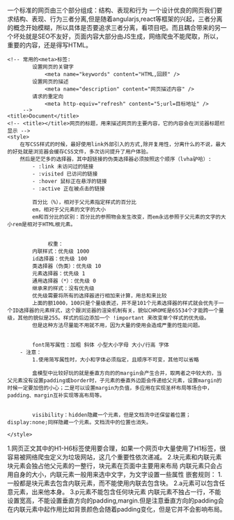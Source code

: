 一个标准的网页由三个部分组成：结构、表现和行为
一个设计优良的网页我们要求结构、表现、行为三者分离,但是随着angularjs,react等框架的兴起，三者分离的概念开始模糊，所以具体是否要追求三者分离，看项目吧。而且耦合带来的另一个坏处就是SEO不友好，页面内容大部分由JS生成，网络爬虫不能爬取，所以，重要的内容，还是得写HTML。

<!DOCTYPE html>
<!-- 文档声明：用来声明文档版本，如不写会导致IE进入怪异模式 -->
<!-- 怪异模式：标准模式与怪异模式最主要的区别在于盒模型的渲染。 在W3C标准中，如果设置一个元素的宽度和高度，指的是元素内容的宽度和高度，而在IE5.5及以下的浏览器及其他版本的Quirks模式下，IE的宽度和高度还包含了padding和border。其他的差别还有：1.可以设置行内元素的高宽;2.用margin:0auto设置水平居中在IE下会失效；3.quirk模式下设置图片的padding会失效等，其他不细表 -->



<html lang="en">
<head>
<!--head网页头信息，它是用来告诉浏览去如何解析网页，它里边的内容不会在页面中显示 -->
	<meta charset="UTF-8">
	<!-- <meta charset="utf-8"  />设置网页的编码，这个编码要和网页的保持的编码一致，网页出现乱码，多是编码问题 -->

	<!-- 常用的<meta>标签:
			设置网页的关键字
				<meta name="keywords" content="HTML,回顾" />
			设置网页的描述	
				<meta name="description" content="网页描述内容" />
			请求的重定向
				<meta http-equiv="refresh" content="5;url=目标地址" />
		 -->
	<title>Document</title>
	<!-- <title></title>网页的标题，用来描述网页的主要内容，它的内容会在浏览器标题栏显示 -->
	<style>
		在写CSS样式的时候，最好使用link外部引入的方式,除开复用性，分离什么的不说，最大的好处就是浏览器会缓存CSS文件，多次访问提升了用户体验。
		然后是茫茫多的选择器，其中超链接的伪类选择器必须按照这个顺序（lvha驴哈）:
			- :link 未访问过的链接
			- :visited 已访问的链接
			- :hover 鼠标正在悬浮的链接
			- :active 正在被点击的链接
			
			百分比（%），相对于父元素指定样式的百分比
			em，相对于父元素的文字的大小
			em和百分比的区别：百分比的参照物会发生改变，而em永远参照于父元素的文字的大小rem是相对于HTML根元素。
				

				 权重：
			内联样式：优先级 1000
			id选择器：优先级 100
			类选择器（伪类）：优先级 10
			元素选择器：优先级 1
			通用选择器（*）：优先级 0
			继承来的样式：没有优先级
			优先级需要将所有的选择器进行相加来计算，用总和来比较
			上面的额1000，100只是个量级表述，并不是101个元素选择器的样式就会优先于一个ID选择器的元素样式，这个跟浏览器的渲染机制有关，貌似CHROME是65534个才能跨一个量级，其他的貌似是255。样式的后边添加一个 !important 来改变单个样式的优先级。
			但是这种方法尽量能不用就不用，因为大量的使用会造成严重的性能问题。


			font简写属性：加粗 斜体 小型大小字母 大小/行高 字体
		- 注意：
			1.使用简写属性时，大小和字体必须指定，且顺序不可变，其他可以省略

			盒模型中比较好玩的就是垂直方向的的margin会产生合并，取两者之中较大的，当父元素没有设置padding或border时，子元素的垂直外边距会传递给父元素，设置margin的时候一定要加倍的小心；二是可以设置margin为负值，多应用在实现圣杯布局等场合中，padding、margin互补实现等高布局等。


			visibility：hidden隐藏一个元素，但是文档流中还保留着位置；display:none;同样隐藏一个元素。文档流中的位置也消失。

	</style>
</head>
<body>
	1.网页正文其中的H1-H6标签使用要合理，如果一个网页中大量使用了H1标签，很容易被网络爬虫定义为垃圾网站，这几个重要性依次递减。
    2.块元素和内联元素
		 块元素会独占他父元素的一整行，块元素在页面中主要用来布局
		 内联元素只会占用自身的大小，内联元素一般用来选中文字，为文字设置一些属性
		 嵌套规则：
			1.一般都是块元素去包含内联元素，而不能使用内联去包含块。
			2.a元素可以包含任意元素，出来他本身。
			3.p元素不能包含任何块元素
		内联元素不独占一行，不能设置宽高，不能设置垂直方向的padding,margin.但是注意垂直方向的padding会在内联元素中起作用比如背景颜色会随着padding变化，但是它并不会影响布局。


</body>
</html>